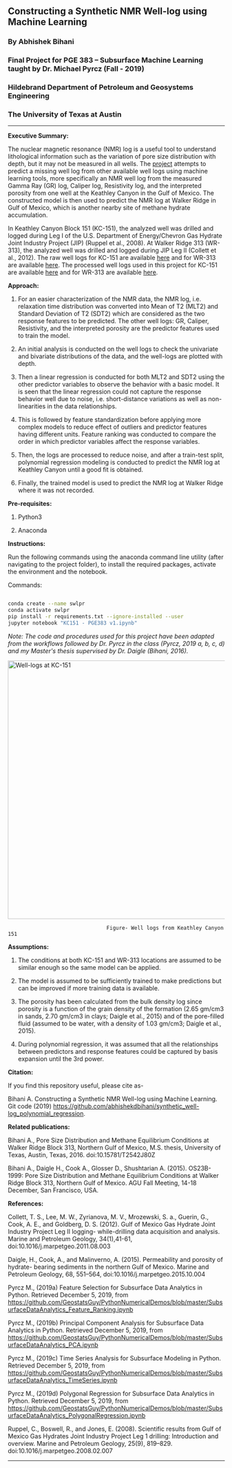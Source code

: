 ## Constructing a Synthetic NMR Well-log using Machine Learning


### By Abhishek Bihani

### Final Project for PGE 383 – Subsurface Machine Learning taught by Dr. Michael Pyrcz (Fall - 2019)

### Hildebrand Department of Petroleum and Geosystems Engineering

### The University of Texas at Austin

****


**Executive Summary:** 

The nuclear magnetic resonance (NMR) log is a useful tool to understand lithological information such as the variation of pore size distribution with depth, but it may not be measured in all wells. The [project](https://github.com/abhishekdbihani/synthetic_well-log_polynomial_regression/blob/master/KC151%20-%20PGE383%20v1.ipynb) attempts to predict a missing well log from other available well logs using machine learning tools, more specifically an NMR well log from the measured Gamma Ray (GR) log, Caliper log, Resistivity log, and the interpreted porosity from one well at the Keathley Canyon in the Gulf of Mexico. The constructed model is then used to predict the NMR log at Walker Ridge in Gulf of Mexico, which is another nearby site of methane hydrate accumulation. 

In Keathley Canyon Block 151 (KC-151), the analyzed well was drilled and logged during Leg I of the U.S. Department of Energy/Chevron Gas Hydrate Joint Industry Project (JIP) (Ruppel et al., 2008). At Walker Ridge 313 (WR-313), the analyzed well was drilled and logged during JIP Leg II (Collett et al., 2012). The raw well logs for KC-151 are available [here](http://mlp.ldeo.columbia.edu/data/ghp/JIP1/KC151-2/index.html?) and for WR-313 are available [here](http://mlp.ldeo.columbia.edu/data/ghp/JIP2/WR313-H/). The processed well logs used in this project for KC-151 are available [here](https://github.com/abhishekdbihani/synthetic_well-log_polynomial_regression/blob/master/KC151_logs.csv) and for WR-313 are available [here](https://github.com/abhishekdbihani/synthetic_well-log_polynomial_regression/blob/master/WR313H_logs.csv).

**Approach:**

1) For an easier characterization of the NMR data, the NMR log, i.e. relaxation time distribution was converted into Mean of T2 (MLT2) and Standard Deviation of T2 (SDT2) which are considered as the two response features to be predicted. The other well logs: GR, Caliper, Resistivity, and the interpreted porosity are the predictor features used to train the model.

2) An initial analysis is conducted on the well logs to check the univariate and bivariate distributions of the data, and the well-logs are plotted with depth. 

3) Then a linear regression is conducted for both MLT2 and SDT2 using the other predictor variables to observe the behavior with a basic model. It is seen that the linear regression could not capture the response behavior well due to noise, i.e. short-distance variations as well as non-linearities in the data relationships. 

4) This is followed by feature standardization before applying more complex models to reduce effect of outliers and predictor features having different units. Feature ranking was conducted to compare the order in which predictor variables affect the response variables.

5) Then, the logs are processed to reduce noise, and after a train-test split, polynomial regression modeling is conducted to predict the NMR log at Keathley Canyon until a good fit is obtained.

6) Finally, the trained model is used to predict the NMR log at Walker Ridge where it was not recorded.

**Pre-requisites:**

1. Python3

1. Anaconda

**Instructions:**

Run the following commands using the anaconda command line utility (after navigating to the project folder), to install the required packages, activate the environment and the notebook. 

Commands:
```bash

conda create --name swlpr
conda activate swlpr
pip install -r requirements.txt --ignore-installed --user
jupyter notebook "KC151 - PGE383 v1.ipynb"

```

*Note: The code and procedures used for this project have been adapted from the workflows followed by Dr. Pyrcz in the class (Pyrcz, 2019 a, b, c, d) and my Master's thesis supervised by Dr. Daigle (Bihani, 2016).*

<img src="https://github.com/abhishekdbihani/synthetic_well-log_polynomial_regression/blob/master/KC151-logs.png" align="middle" width="800" height="600" alt="Well-logs at KC-151" >

                                    Figure- Well logs from Keathley Canyon 151


**Assumptions:**

1) The conditions at both KC-151 and WR-313 locations are assumed to be similar enough so the same model can be applied.

2) The model is assumed to be sufficiently trained to make predictions but can be improved if more training data is available.

3) The porosity has been calculated from the bulk density log since porosity is a function of the grain density of the formation (2.65 gm/cm3 in sands, 2.70 gm/cm3 in clays; Daigle et al., 2015) and of the pore-filled fluid (assumed to be water, with a density of 1.03 gm/cm3; Daigle et al., 2015).

4) During polynomial regression, it was assumed that all the relationships between predictors and response features could be captured by basis expansion until the 3rd power.

**Citation:**
 
 If you find this repository useful, please cite as-
 
 Bihani A. Constructing a Synthetic NMR Well-log using Machine Learning. Git code (2019)  https://github.com/abhishekdbihani/synthetic_well-log_polynomial_regression.
 
**Related publications:**

Bihani A., Pore Size Distribution and Methane Equilibrium Conditions at Walker Ridge Block 313, Northern Gulf of Mexico, M.S. thesis, University of Texas, Austin, Texas, 2016. doi:10.15781/T2542J80Z

Bihani A., Daigle H., Cook A., Glosser D., Shushtarian A. (2015). OS23B-1999: Pore Size Distribution and Methane Equilibrium Conditions at Walker Ridge Block 313, Northern Gulf of Mexico. AGU Fall Meeting, 14-18 December, San Francisco, USA. 

**References:**

Collett, T. S., Lee, M. W., Zyrianova, M. V., Mrozewski, S. a., Guerin, G., Cook, A. E., and Goldberg, D. S. (2012). Gulf of Mexico Gas Hydrate Joint Industry Project Leg II logging- while-drilling data acquisition and analysis. Marine and Petroleum Geology, 34(1),41-61, doi:10.1016/j.marpetgeo.2011.08.003

Daigle, H., Cook, A., and Malinverno, A. (2015). Permeability and porosity of hydrate- bearing sediments in the northern Gulf of Mexico. Marine and Petroleum 	Geology, 68, 	551–564, doi:10.1016/j.marpetgeo.2015.10.004

Pyrcz M., (2019a) Feature Selection for Subsurface Data Analytics in Python. Retrieved December 5, 2019, from https://github.com/GeostatsGuy/PythonNumericalDemos/blob/master/SubsurfaceDataAnalytics_Feature_Ranking.ipynb

Pyrcz M., (2019b) Principal Component Analysis for Subsurface Data Analytics in Python. Retrieved December 5, 2019, from
https://github.com/GeostatsGuy/PythonNumericalDemos/blob/master/SubsurfaceDataAnalytics_PCA.ipynb

Pyrcz M., (2019c) Time Series Analysis for Subsurface Modeling in Python. Retrieved December 5, 2019, from
https://github.com/GeostatsGuy/PythonNumericalDemos/blob/master/SubsurfaceDataAnalytics_TimeSeries.ipynb

Pyrcz M., (2019d) Polygonal Regression for Subsurface Data Analytics in Python. Retrieved December 5, 2019, from
https://github.com/GeostatsGuy/PythonNumericalDemos/blob/master/SubsurfaceDataAnalytics_PolygonalRegression.ipynb

Ruppel, C., Boswell, R., and Jones, E. (2008). Scientific results from Gulf of Mexico Gas Hydrates Joint Industry Project Leg 1 drilling: Introduction and overview. Marine and Petroleum Geology, 25(9), 819–829. doi:10.1016/j.marpetgeo.2008.02.007

*****








